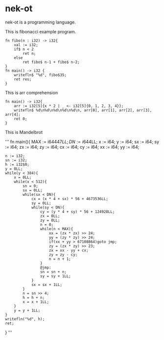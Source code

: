 # nek-ot
nek-ot is a programming language.  

This is fibonacci example program.  
```
fn fibo(n : i32) -> i32{
	val := i32;
	if$ n < 2 
		ret n;
	else
		ret fibo$ n-1 + fibo$ n-2;
}
fn main() -> i32 {
	writefln$ "%d", fibo$35;
	ret res;
}
```
This is arr comprehension
```
fn main() -> i32{
	arr := i32[5]{x * 2 | _ <- i32[5]{0, 1, 2, 3, 4}};
	writefln$ %d\n%d\n%d\n%d\n%d\n, arr[0], arr[1], arr[2], arr[3], arr[4];
	ret 0;
}
```
This is Mandelbrot

'''
fn main(){
	MAX := i64$447LL;
	DN := i64$4LL;
	x := i64;
	y := i64;
	sx := i64;
	sy := i64;
	zx := i64;
	zy := i64;
	cx := i64;
	cy := i64;
	xx := i64;
	yy := i64;

	n := i32;
	sn := i32;
	h := i32$0;
	y = 0LL;
	while(y < 384){
		x = 0LL;
		while(x < 512){
			sn = 0;
			sx = 0LL;
			while(sx < DN){
				cx = (x * 4 + sx) * 56 + 4673536LL;
				sy = 0LL;
				while(sy < DN){
					cy = (y * 4 + sy) * 56 + 124928LL;
					zx = 0LL;
					zy = 0LL;
					n = 0;
					while(n < MAX){
						xx = (zx * zx) >> 24;
						yy = (zy * zy) >> 24;
						if(xx + yy > 67108864)goto jmp;
						zy = (zx * zy) >> 23;
						zx = xx - yy + cx;
						zy = zy - cy;
						n = n + 1;
					}
					@jmp:
					sn = sn + n;
					sy = sy + 1LL;
				}
				sx = sx + 1LL;
			}
			n = sn >> 4;
			h = h + n;
			x = x + 1LL;
		}
		y = y + 1LL;
	}
	writefln("%d", h);
	ret;
}
'''
